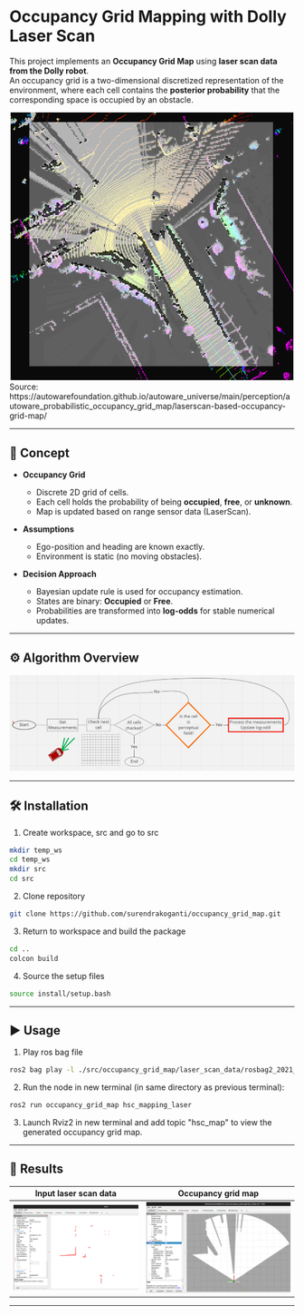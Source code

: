 # Occupancy Grid Mapping with Dolly Laser Scan

This project implements an **Occupancy Grid Map** using **laser scan data from the Dolly robot**.  
An occupancy grid is a two-dimensional discretized representation of the environment, where each cell contains the **posterior probability** that the corresponding space is occupied by an obstacle.


<div align="center">
  <img src="pictures/laserscan_based_occupancy_grid_map_sample_image.png" alt="laserscan_based_occupancy_grid_map_sample_image" width="500"/>
</div>
Source: https://autowarefoundation.github.io/autoware_universe/main/perception/autoware_probabilistic_occupancy_grid_map/laserscan-based-occupancy-grid-map/


---

## 📖 Concept

- **Occupancy Grid**  
  - Discrete 2D grid of cells.  
  - Each cell holds the probability of being **occupied**, **free**, or **unknown**.  
  - Map is updated based on range sensor data (LaserScan).  

- **Assumptions**  
  - Ego-position and heading are known exactly.  
  - Environment is static (no moving obstacles).  

- **Decision Approach**  
  - Bayesian update rule is used for occupancy estimation.  
  - States are binary: **Occupied** or **Free**.  
  - Probabilities are transformed into **log-odds** for stable numerical updates.  

---

## ⚙️ Algorithm Overview
<div align="center">
  <img src="pictures/algorithm.png" alt="algorithm" width="700"/>
</div>

---

## 🛠️ Installation
1. Create workspace, src and go to src
```bash
mkdir temp_ws
cd temp_ws
mkdir src
cd src
```
2. Clone repository
```bash
git clone https://github.com/surendrakoganti/occupancy_grid_map.git
```
3. Return to workspace and build the package
```bash
cd ..
colcon build
```
4. Source the setup files
```bash
source install/setup.bash
```
---

## ▶️ Usage
1. Play ros bag file
```bash
ros2 bag play -l ./src/occupancy_grid_map/laser_scan_data/rosbag2_2021_05_09-18_39_42_0.db3 
```
2. Run the node in new terminal (in same directory as previous terminal):
```bash
ros2 run occupancy_grid_map hsc_mapping_laser
```
3. Launch Rviz2 in new terminal and add topic "hsc_map" to view the generated occupancy grid map.
---

## 🎯 Results
|Input laser scan data   | Occupancy grid map                |
|------------------------------|-----|
|![rqt](pictures/laser_scan_data.png)|![rqt](pictures/occupancy_grid_map.png)|

---
